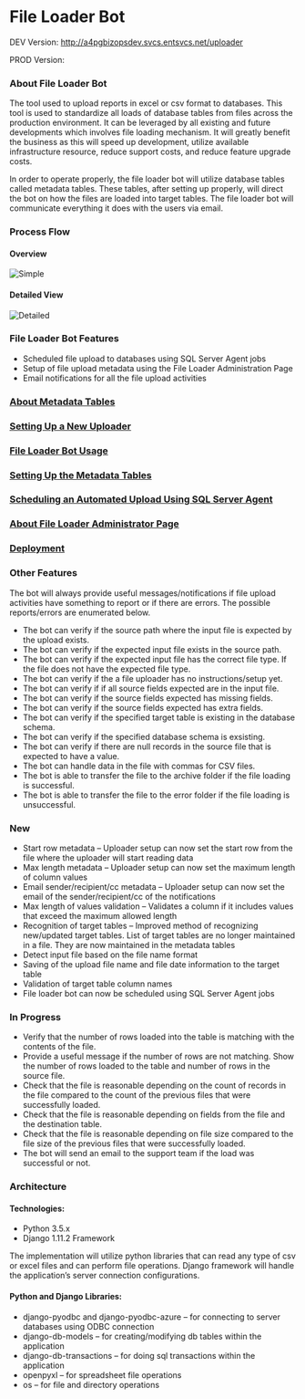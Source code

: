 # File Loader Bot

DEV Version: http://a4pgbizopsdev.svcs.entsvcs.net/uploader

PROD Version:

### About File Loader Bot

The tool used to upload reports in excel or csv format to databases. This tool is used to standardize all loads of database tables from files across the production environment. It can be leveraged by all existing and future developments which involves file loading mechanism. It will greatly benefit the business as this will speed up development, utilize available infrastructure resource, reduce support costs, and reduce feature upgrade costs.

In order to operate properly, the file loader bot will utilize database tables called metadata tables. These tables, after setting up properly, will direct the bot on how the files are loaded into target tables. The file loader bot will communicate everything it does with the users via email.

### Process Flow

#### Overview
![Simple](https://github.hpe.com/TTT/uploader-tool/blob/master/images/simple.png)

#### Detailed View
![Detailed](https://github.hpe.com/TTT/uploader-tool/blob/master/images/detailed.png)

### File Loader Bot Features

* Scheduled file upload to databases using SQL Server Agent jobs
* Setup of file upload metadata using the File Loader Administration Page
* Email notifications for all the file upload activities

### [About Metadata Tables](https://github.hpe.com/TTT/uploader-tool/blob/master/metadata-tables.md)

### [Setting Up a New Uploader](https://github.hpe.com/TTT/uploader-tool/blob/master/setup-new-uploader.md)

### [File Loader Bot Usage](https://github.hpe.com/TTT/uploader-tool/blob/master/file-loader-bot-usage.md)

### [Setting Up the Metadata Tables](https://github.hpe.com/TTT/uploader-tool/blob/master/setup-metadata-tables.md)

### [Scheduling an Automated Upload Using SQL Server Agent](https://github.hpe.com/TTT/uploader-tool/blob/master/setup-upload-schedule.md)

### [About File Loader Administrator Page](https://github.hpe.com/TTT/uploader-tool/blob/master/setup-django-admin.md)

### [Deployment](https://github.hpe.com/TTT/uploader-tool/blob/master/deployment.md)


### Other Features

The bot will always provide useful messages/notifications if file upload activities have something to report or if there are errors. The possible reports/errors are enumerated below.
* The bot can verify if the source path where the input file is expected by the upload exists.
* The bot can verify if the expected input file exists in the source path.
* The bot can verify if the expected input file has the correct file type. If the file does not have the expected file type.
* The bot can verify if the a file uploader has no instructions/setup yet.
* The bot can verify if if all source fields expected are in the input file.
* The bot can verify if the source fields expected has missing fields.
* The bot can verify if the source fields expected has extra fields.
* The bot can verify if the specified target table is existing in the database schema.
* The bot can verify if the specified database schema is exsisting.
* The bot can verify if there are null records in the source file that is expected to have a value.
* The bot can handle data in the file with commas for CSV files.
* The bot is able to transfer the file to the archive folder if the file loading is successful.
* The bot is able to transfer the file to the error folder if the file loading is unsuccessful.


### New

* Start row metadata – Uploader setup can now set the start row from the file where the uploader will start reading data
* Max length metadata – Uploader setup can now set the maximum length of column values
* Email sender/recipient/cc metadata – Uploader setup can now set the email of the sender/recipient/cc of the notifications
* Max length of values validation – Validates a column if it includes values that exceed the maximum allowed length
* Recognition of target tables – Improved method of recognizing new/updated target tables. List of target tables are no longer maintained in a file. They are now maintained in the metadata tables
* Detect input file based on the file name format
* Saving of the upload file name and file date information to the target table
* Validation of target table column names
* File loader bot can now be scheduled using SQL Server Agent jobs


### In Progress
* Verify that the number of rows loaded into the table is matching with the contents of the file.
* Provide a useful message if the number of rows are not matching. Show the number of rows loaded to the table and number of rows in the source file.
* Check that the file is reasonable depending on the count of records in the file compared to the count of the previous files that were successfully loaded.
* Check that the file is reasonable depending on fields from the file and the destination table.
* Check that the file is reasonable depending on file size compared to the file size of the previous files that were successfully loaded.
* The bot will send an email to the support team if the load was successful or not.

### Architecture
#### Technologies:
* Python 3.5.x
* Django 1.11.2 Framework

The implementation will utilize python libraries that can read any type of csv or excel files and can perform file operations. Django framework will handle the application’s server connection configurations.

#### Python and Django Libraries:
* django-pyodbc and django-pyodbc-azure – for connecting to server databases using ODBC connection
* django-db-models – for creating/modifying db tables within the application
* django-db-transactions – for doing sql transactions within the application
* openpyxl – for spreadsheet file operations
* os – for file and directory operations